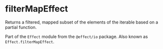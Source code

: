 # filterMapEffect

Returns a filtered, mapped subset of the elements of the iterable based on a
partial function.

Part of the `Effect` module from the `@effect/io` package. Also known as `Effect.filterMapEffect`.
